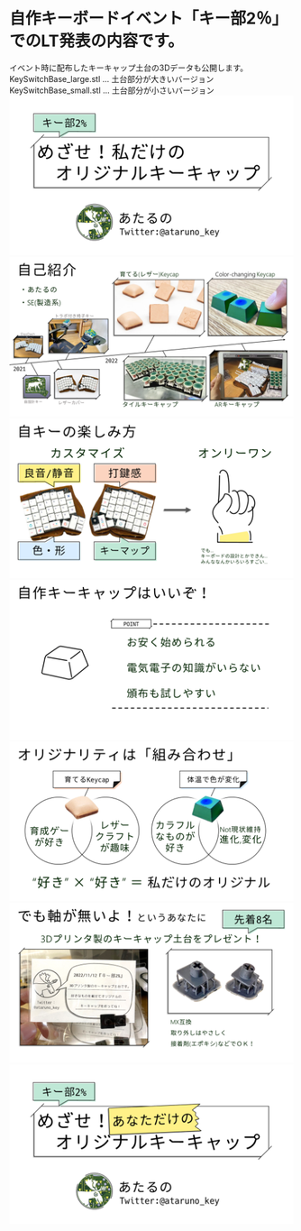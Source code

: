 # 自作キーボードイベント「キー部2％」でのLT発表の内容です。
イベント時に配布したキーキャップ土台の3Dデータも公開します。
KeySwitchBase_large.stl ... 土台部分が大きいバージョン
KeySwitchBase_small.stl ... 土台部分が小さいバージョン
![slide1](https://github.com/ataruno/key-bu2-_LightningTalks/blob/master/images/%E3%82%B9%E3%83%A9%E3%82%A4%E3%83%891.PNG)
![slide2](https://github.com/ataruno/key-bu2-_LightningTalks/blob/master/images/%E3%82%B9%E3%83%A9%E3%82%A4%E3%83%892.PNG)
![slide3](https://github.com/ataruno/key-bu2-_LightningTalks/blob/master/images/%E3%82%B9%E3%83%A9%E3%82%A4%E3%83%893.PNG)
![slide4](https://github.com/ataruno/key-bu2-_LightningTalks/blob/master/images/%E3%82%B9%E3%83%A9%E3%82%A4%E3%83%894.PNG)
![slide5](https://github.com/ataruno/key-bu2-_LightningTalks/blob/master/images/%E3%82%B9%E3%83%A9%E3%82%A4%E3%83%895.PNG)
![slide6](https://github.com/ataruno/key-bu2-_LightningTalks/blob/master/images/%E3%82%B9%E3%83%A9%E3%82%A4%E3%83%896.PNG)
![slide7](https://github.com/ataruno/key-bu2-_LightningTalks/blob/master/images/%E3%82%B9%E3%83%A9%E3%82%A4%E3%83%897.PNG)
